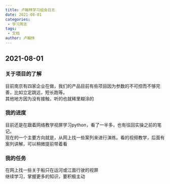 ```yaml
---
title: 卢翰林学习组会日志
date: 2021-08-01
categories:
 - 学习周志
tags:
 - 文档
author: 卢翰林
---
```

## 2021-08-01
### 关于项目的了解
目前南京有四家企业在做，我们的产品目前有些项目因为参数的不可控而不够完善，比如立定跳远，短长跑等。  
其他地方因为没有接触，听的也就稀里糊涂的

### 我的进度
目前还是在跟着网络教学视屏学习python，看了一半多，也有往回实操之前的笔记。  
现在的一个主要方向就是，从网上找一些案列来进行演练。看的视频教学，后面有案列讲解，可以稍微提前带着看

### 我的任务
在网上找一些关于船只在运河或江面行驶的视屏  
继续学习，掌握更多的知识，要积极主动
